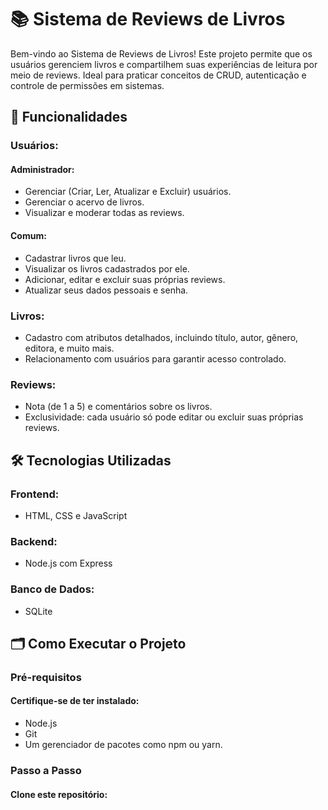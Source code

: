 # 📚 Sistema de Reviews de Livros
Bem-vindo ao Sistema de Reviews de Livros! Este projeto permite que os usuários gerenciem livros e compartilhem suas experiências de leitura por meio de reviews. Ideal para praticar conceitos de CRUD, autenticação e controle de permissões em sistemas.

## 🚀 Funcionalidades
### Usuários:

#### Administrador:

- Gerenciar (Criar, Ler, Atualizar e Excluir) usuários.
- Gerenciar o acervo de livros.
- Visualizar e moderar todas as reviews.
#### Comum:

- Cadastrar livros que leu.
- Visualizar os livros cadastrados por ele.
- Adicionar, editar e excluir suas próprias reviews.
- Atualizar seus dados pessoais e senha.

### Livros:

- Cadastro com atributos detalhados, incluindo título, autor, gênero, editora, e muito mais.
- Relacionamento com usuários para garantir acesso controlado.
### Reviews:
- Nota (de 1 a 5) e comentários sobre os livros.
- Exclusividade: cada usuário só pode editar ou excluir suas próprias reviews.

## 🛠️ Tecnologias Utilizadas
### Frontend:
- HTML, CSS e JavaScript
### Backend:
- Node.js com Express
### Banco de Dados:
- SQLite 
## 🗂️ Como Executar o Projeto
### Pré-requisitos
#### Certifique-se de ter instalado:

- Node.js 
- Git
- Um gerenciador de pacotes como npm ou yarn.
### Passo a Passo
#### Clone este repositório:
